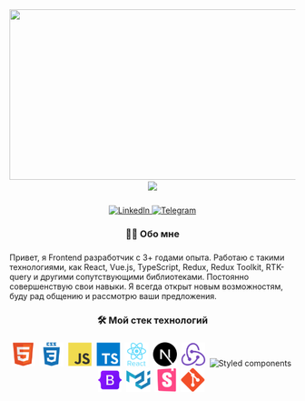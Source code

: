 <div align="center">
  <img height="300" width="600" src="https://user-images.githubusercontent.com/74038190/225813708-98b745f2-7d22-48cf-9150-083f1b00d6c9.gif" />
  <br>
  <img src="https://readme-typing-svg.herokuapp.com?color=blue&size=18&lines=Привет,+Я+Владимир%0AFRONTEND+Разработчик" />
</div>

###

<div align="center"> 
<a href="https://www.linkedin.com/in/macheteby/"><img width="122" src="https://img.shields.io/badge/LinkedIn-blue?style=for-the-badge&logo=linkedin&logoColor=white" alt="LinkedIn"/>
</a>
<a href="https://t.me/MacheteBy">
<img width="122" src="https://img.shields.io/badge/Telegram-blue?style=for-the-badge&logo=telegram&logoColor=white" alt="Telegram"/>
</a>
</div>

###

<h3 align="center">👩‍💻  Обо мне</h3>

###

<p align="left">Привет, я Frontend разработчик с 3+ годами опыта. Работаю с такими технологиями, как React,
Vue.js, TypeScript, Redux, Redux Toolkit, RTK-query и другими
сопутствующими библиотеками. Постоянно совершенствую свои
навыки.
Я всегда открыт новым возможностям, буду рад общению и
рассмотрю ваши предложения.</p>

###

<h3 align="center">🛠 Мой стек технологий</h3>

###

<div align="center"> 
   <img src="https://github.com/devicons/devicon/blob/master/icons/html5/html5-original.svg" title="HTML5" alt="HTML5" width="42" height="42"/>&nbsp;
   <img src="https://github.com/devicons/devicon/blob/master/icons/css3/css3-plain-wordmark.svg"  title="CSS, SCSS, SASS" alt="CSS, SCSS, SASS" width="42" height="42"/>&nbsp;
   <img src="https://github.com/devicons/devicon/blob/master/icons/javascript/javascript-original.svg" title="JavaScript" alt="JavaScript" width="42" height="42"/>&nbsp;
   <img src="https://github.com/devicons/devicon/blob/master/icons/typescript/typescript-plain.svg" title="TypeScript" alt="TypeScript" width="42" height="42"/>&nbsp;
   <img src="https://github.com/devicons/devicon/blob/master/icons/react/react-original-wordmark.svg" title="React" alt="React" width="42" height="42"/>&nbsp;
   <img src="https://github.com/devicons/devicon/blob/master/icons/nextjs/nextjs-plain.svg" title="NextJs" alt="NextJs" width="42" height="42"/>&nbsp;
   <img src="https://github.com/devicons/devicon/blob/master/icons/redux/redux-original.svg" title="Redux, RTK, RTK-query" alt="Redux, RTK, RTK-query" width="42" height="42"/>&nbsp;
   <img src="https://avatars.githubusercontent.com/u/20658825?s=48&v=4" title="Styled components" alt="Styled components" width="42" height="42"/>&nbsp;
   <img src="https://github.com/devicons/devicon/blob/master/icons/bootstrap/bootstrap-original.svg" title="Bootstrap" alt="Bootstrap" width="42" height="42"/>&nbsp;
   <img src="https://github.com/devicons/devicon/blob/master/icons/materialui/materialui-original.svg" title="MaterialUI" alt="MaterialUI" width="42" height="42"/>&nbsp;
   <img src="https://github.com/devicons/devicon/blob/master/icons/storybook/storybook-original.svg" title="Storybook" alt="Storybook" width="42" height="42"/>
   <img src="https://github.com/devicons/devicon/blob/master/icons/git/git-original.svg" title="Git" alt="Git" width="42" height="42"/>&nbsp;
</div>

###
